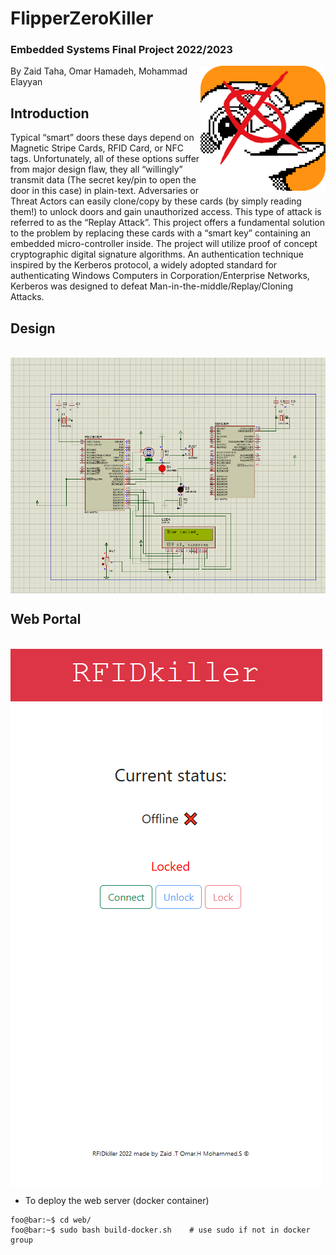 ﻿# FlipperZeroKiller

### Embedded Systems Final Project 2022/2023
<img align="right" src="https://github.com/CodeBreaker44/FlipperZeroKiller/blob/main/qFlipper_macOS_256px_ugly_1_copy.png" width="200">
By Zaid Taha, Omar Hamadeh, Mohammad Elayyan



## Introduction
Typical “smart” doors these days depend on Magnetic Stripe Cards, RFID Card, or NFC tags. Unfortunately, all of these options suffer from major design flaw, they all “willingly” transmit data (The secret key/pin to open the door in this case) in plain-text. Adversaries or Threat Actors can easily clone/copy by these cards (by simply reading them!)  to unlock doors and gain unauthorized access. This type of attack is referred to as the “Replay Attack”. This project offers a fundamental solution to the problem by replacing these cards with a “smart key” containing an embedded micro-controller inside. The project will utilize proof of concept cryptographic digital signature algorithms. An authentication technique inspired by the Kerberos protocol, a widely adopted standard for authenticating Windows Computers in Corporation/Enterprise Networks, Kerberos was designed to defeat Man-in-the-middle/Replay/Cloning Attacks.


## Design
<br>
<img align="middle" src="https://github.com/CodeBreaker44/FlipperZeroKiller/blob/main/Diagrams/Screenshot_2023-01-19_141517.png">

## Web Portal
<br>
<img align="middle" src="https://github.com/CodeBreaker44/FlipperZeroKiller/blob/main/Diagrams/Screenshot 2023-01-22 190417.png">
<br>

- To deploy the web server (docker container) 
```console
foo@bar:~$ cd web/
foo@bar:~$ sudo bash build-docker.sh    # use sudo if not in docker group
```











